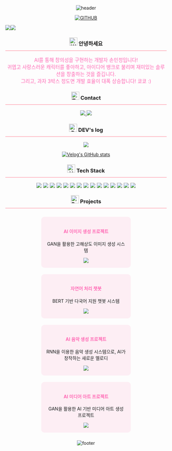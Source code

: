 <div align="center">
  
  ![header](https://capsule-render.vercel.app/api?type=waving&color=gradient&customColorList=5,30,60&height=300&section=header&text=AI%20Developer%20Min%20Jung&fontSize=60&animation=fadeIn&fontAlignY=38&desc=Crafting%20Cute%20and%20Fun%20AI%20Solutions%20with%20Creativity&descAlignY=51&descAlign=62&fontColor=FFB6C1&fontAlign=50&font=Pacifico)

[![GITHUB](https://hits.seeyoufarm.com/api/count/incr/badge.svg?url=https%3A%2F%2Fgithub.com%2Fminjung-ai&count_bg=%23FF69B4&title_bg=%23555555&icon=github.svg&icon_color=%23E7E7E7&title=GitHub&edge_flat=false)](https://github.com/minjung-ai)

<div style="display: flex; align-items: flex-start;">
<img src="https://github-readme-stats.vercel.app/api?username=minjung-ai&show_icons=true&theme=tokyonight" />
<img src="https://github-readme-stats.vercel.app/api/top-langs/?username=minjung-ai&layout=compact&theme=tokyonight" />
</div>

<h3 style="border-bottom: 2px solid #FFB6C1; padding-bottom: 10px;">
  <img src="https://raw.githubusercontent.com/Tarikul-Islam-Anik/Animated-Fluent-Emojis/master/Emojis/Hand%20gestures/Waving%20Hand.png" alt="Waving Hand" width="25" height="25" /> 안녕하세요
</h3>

<p style="font-size: 1.1em; color: #FF69B4;">
AI를 통해 창의성을 구현하는 개발자 손민정입니다!<br>
귀엽고 사랑스러운 캐릭터를 좋아하고, 아이디어 뱅크로 불리며 재미있는 솔루션을 창출하는 것을 즐깁니다.<br>
그리고, 과자 3박스 정도면 개발 효율이 대폭 상승합니다! 쿄쿄 :)
</p>

<h3 style="border-bottom: 2px solid #FFB6C1; padding-bottom: 10px;">
  <img src="https://raw.githubusercontent.com/Tarikul-Islam-Anik/Animated-Fluent-Emojis/master/Emojis/Objects/Telephone%20Receiver.png" alt="Telephone Receiver" width="25" height="25" /> Contact
</h3>

<a href="mailto:minjung.ai@gmail.com">
    <img src="https://img.shields.io/badge/Gmail-EA4335?style=for-the-badge&logo=Gmail&logoColor=white"> 
</a>
<a href="https://www.linkedin.com/in/minjung-ai">
    <img src="https://img.shields.io/badge/LinkedIn-0A66C2?style=for-the-badge&logo=LinkedIn&logoColor=white"> 
</a>

<h3 style="border-bottom: 2px solid #FFB6C1; padding-bottom: 10px;">
  <img src="https://raw.githubusercontent.com/Tarikul-Islam-Anik/Animated-Fluent-Emojis/master/Emojis/Objects/Desktop%20Computer.png" alt="Desktop Computer" width="25" height="25" /> DEV's log
</h3>

<a href="https://velog.io/@minjung-ai">
    <img src="https://img.shields.io/badge/velog-20C997?style=for-the-badge&logo=velog&logoColor=white"> 
</a>

[![Velog's GitHub stats](https://velog-readme-stats.vercel.app/api?name=minjung-ai)](https://github.com/minjung-ai/velog-readme-stats)

<h3 style="border-bottom: 2px solid #FFB6C1; padding-bottom: 10px;">
  <img src="https://raw.githubusercontent.com/Tarikul-Islam-Anik/Animated-Fluent-Emojis/master/Emojis/Objects/Hammer%20and%20Wrench.png" alt="Hammer and Wrench" width="25" height="25" /> Tech Stack
</h3>

<div style="display:flex; flex-direction:row; flex-wrap: wrap; justify-content: center; gap: 5px;">
    <img src="https://img.shields.io/badge/Python-3776AB?style=for-the-badge&logo=Python&logoColor=white">
    <img src="https://img.shields.io/badge/TensorFlow-FF6F00?style=for-the-badge&logo=TensorFlow&logoColor=white">
    <img src="https://img.shields.io/badge/PyTorch-EE4C2C?style=for-the-badge&logo=PyTorch&logoColor=white">
    <img src="https://img.shields.io/badge/scikitlearn-F7931E?style=for-the-badge&logo=scikit-learn&logoColor=white">
    <img src="https://img.shields.io/badge/Keras-D00000?style=for-the-badge&logo=Keras&logoColor=white">
    <img src="https://img.shields.io/badge/JAVA-007396?style=for-the-badge&logo=java&logoColor=white">
    <img src="https://img.shields.io/badge/Spring-6DB33F?style=for-the-badge&logo=Spring&logoColor=white">
    <img src="https://img.shields.io/badge/MySQL-4479A1?style=for-the-badge&logo=MySQL&logoColor=white">
    <img src="https://img.shields.io/badge/MongoDB-47A248?style=for-the-badge&logo=MongoDB&logoColor=white">
    <img src="https://img.shields.io/badge/Docker-2496ED?style=for-the-badge&logo=Docker&logoColor=white">
    <img src="https://img.shields.io/badge/javascript-F7DF1E?style=for-the-badge&logo=javascript&logoColor=black">
    <img src="https://img.shields.io/badge/REACT-61DAFB?style=for-the-badge&logo=react&logoColor=black">
    <img src="https://img.shields.io/badge/github-181717?style=for-the-badge&logo=github&logoColor=white">
    <img src="https://img.shields.io/badge/AWS-232F3E?style=for-the-badge&logo=Amazon-AWS&logoColor=white">
    <img src="https://img.shields.io/badge/HuggingFace-FFCC00?style=for-the-badge&logo=Hugging-Face&logoColor=black">
</div>

<h3 style="border-bottom: 2px solid #FFB6C1; padding-bottom: 10px;">
  <img src="https://raw.githubusercontent.com/Tarikul-Islam-Anik/Animated-Fluent-Emojis/master/Emojis/Objects/Books.png" alt="Books" width="25" height="25" /> Projects
</h3>

<div style="display: flex; justify-content: space-around; flex-wrap: wrap;">
  <div style="width: 30%; min-width: 250px; background-color: #FDEEF4; border-radius: 10px; padding: 15px; margin: 10px;">
    <h4 style="color: #FF69B4;">AI 이미지 생성 프로젝트</h4>
    <p>GAN을 활용한 고해상도 이미지 생성 시스템</p>
    <a href="https://github.com/minjung-ai/ai-image-generator">
        <img src="https://img.shields.io/badge/GitHub-181717?style=for-the-badge&logo=github&logoColor=white">
    </a>
  </div>
  
  <div style="width: 30%; min-width: 250px; background-color: #FDEEF4; border-radius: 10px; padding: 15px; margin: 10px;">
    <h4 style="color: #FF69B4;">자연어 처리 챗봇</h4>
    <p>BERT 기반 다국어 지원 챗봇 시스템</p>
    <a href="https://github.com/minjung-ai/nlp-chatbot">
        <img src="https://img.shields.io/badge/GitHub-181717?style=for-the-badge&logo=github&logoColor=white">
    </a>
  </div>
  
  <div style="width: 30%; min-width: 250px; background-color: #FDEEF4; border-radius: 10px; padding: 15px; margin: 10px;">
        <h4 style="color: #FF69B4;">AI 음악 생성 프로젝트</h4>
    <p>RNN을 이용한 음악 생성 시스템으로, AI가 창작하는 새로운 멜로디</p>
    <a href="https://github.com/minjung-ai/ai-music-generator">
        <img src="https://img.shields.io/badge/GitHub-181717?style=for-the-badge&logo=github&logoColor=white">
    </a>
  </div>

  <div style="width: 30%; min-width: 250px; background-color: #FDEEF4; border-radius: 10px; padding: 15px; margin: 10px;">
    <h4 style="color: #FF69B4;">AI 미디어 아트 프로젝트</h4>
    <p>GAN을 활용한 AI 기반 미디어 아트 생성 프로젝트</p>
    <a href="https://github.com/minjung-ai/ai-media-art">
        <img src="https://img.shields.io/badge/GitHub-181717?style=for-the-badge&logo=github&logoColor=white">
    </a>
  </div>
</div>

![footer](https://capsule-render.vercel.app/api?type=waving&color=gradient&customColorList=5,30,60&height=120&section=footer&fontColor=FFB6C1)

